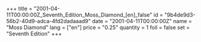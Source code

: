 +++
title = "2001-04-11T00:00:00Z_Seventh_Edition_Moss_Diamond_[en]_false"
id = "9b4de9d3-56b2-40d9-adca-4fd2dadaaad9"
date = "2001-04-11T00:00:00Z"
name = "Moss Diamond"
lang = ["en"]
price = "0.25"
quantity = 1
foil = false
set = "Seventh Edition"
+++
